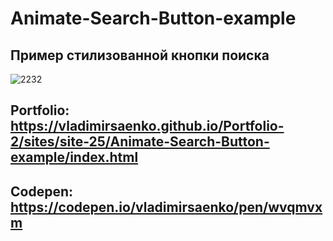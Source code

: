 # Animate-Search-Button-example
 
## Пример стилизованной кнопки поиска

![2232](https://user-images.githubusercontent.com/56477695/118030206-a8384800-b36d-11eb-9e6f-ed6804ae82b6.png)

## Portfolio: https://vladimirsaenko.github.io/Portfolio-2/sites/site-25/Animate-Search-Button-example/index.html

## Codepen: https://codepen.io/vladimirsaenko/pen/wvqmvxm
